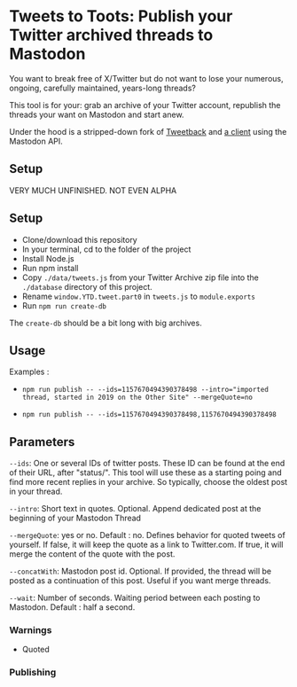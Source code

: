# Tweets to Toots: Publish your Twitter archived threads to Mastodon

You want to break free of X/Twitter but do not want to lose your numerous, ongoing, carefully maintained, years-long threads?

This tool is for your: grab an archive of your Twitter account, republish the threads your want on Mastodon and start anew.

Under the hood is a stripped-down fork of [Tweetback](https://github.com/tweetback/tweetback) and [a client](https://github.com/neet/masto.js/) using the Mastodon API.

## Setup

VERY MUCH UNFINISHED. NOT EVEN ALPHA

## Setup

- Clone/download this repository
- In your terminal, cd to the folder of the project
- Install Node.js
- Run npm install
- Copy `./data/tweets.js` from your Twitter Archive zip file into the `./database` directory of this project.
- Rename `window.YTD.tweet.part0` in `tweets.js` to `module.exports`
- Run `npm run create-db`

The `create-db` should be a bit long with big archives.


## Usage



Examples :

- `npm run publish -- --ids=1157670494390378498 --intro="imported thread, started in 2019 on the Other Site" --mergeQuote=no`

- `npm run publish -- --ids=1157670494390378498,1157670494390378498`


## Parameters

`--ids`: One or several IDs of twitter posts. These ID can be found at the end of their URL, after "status/". This tool will use these as a starting poing and find more recent replies in your archive. So typically, choose the oldest post in your thread.

`--intro`: Short text in quotes. Optional. Append dedicated post at the beginning of your Mastodon Thread

`--mergeQuote`: yes or no. Default : no. Defines behavior for quoted tweets of yourself. If false, it will keep the quote as a link to Twitter.com. If true, it will merge the content of the quote with the post.

`--concatWith`: Mastodon post id. Optional. If provided, the thread will be posted as a continuation of this post. Useful if you want merge threads.

`--wait`: Number of seconds. Waiting period between each posting to Mastodon. Default : half a second.

### Warnings

- Quoted

### Publishing

